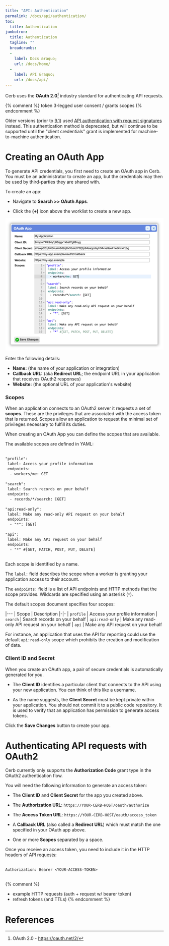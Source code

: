 ```yaml
---
title: "API: Authentication"
permalink: /docs/api/authentication/
toc:
  title: Authentication
jumbotron:
  title: Authentication
  tagline: ""
  breadcrumbs:
  -
    label: Docs &raquo;
    url: /docs/home/
  -
    label: API &raquo;
    url: /docs/api/
---
```


Cerb uses the **OAuth 2.0**[^oauth2] industry standard for authenticating API requests.

{% comment %}
token
3-legged
user consent / grants
scopes
{% endcomment %}

Older versions (prior to [9.1](/releases/9.1/)) used <a href="/docs/api/authentication/request-signatures/">API authentication with request signatures</a> instead. This authentication method is deprecated, but will continue to be supported until the "client credentials" grant is implemented for machine-to-machine authentication.

# Creating an OAuth App

To generate API credentials, you first need to create an OAuth app in Cerb. You must be an administrator to create an app, but the credentials may then be used by third-parties they are shared with.

To create an app:

* Navigate to **Search >> OAuth Apps**.

* Click the **(+)** icon above the worklist to create a new app.

<div class="cerb-screenshot">
<img src="/assets/images/docs/api/oauth2-app-create.png" class="screenshot">
</div>

Enter the following details:

* **Name:** (the name of your application or integration)
* **Callback URL:** (aka **Redirect URL**; the endpoint URL in your application that receives OAuth2 responses)
* **Website:** (the optional URL of your application's website)

### Scopes

When an application connects to an OAuth2 server it requests a set of **scopes**. These are the privileges that are associated with the access token that is returned. Scopes allow an application to request the minimal set of privileges necessary to fulfill its duties.

When creating an OAuth App you can define the scopes that are available.

The available scopes are defined in YAML:

<pre>
<code class="language-yaml">
"profile":
 label: Access your profile information
 endpoints:
  - workers/me: GET

"search":
 label: Search records on your behalf
 endpoints:
  - records/*/search: [GET]

"api:read-only":
 label: Make any read-only API request on your behalf
 endpoints:
  - "*": [GET]

"api":
 label: Make any API request on your behalf
 endpoints:
  - "*" #[GET, PATCH, POST, PUT, DELETE]
</code>
</pre>

Each scope is identified by a name.

The `label:` field describes the scope when a worker is granting your application access to their account.

The `endpoints:` field is a list of API endpoints and HTTP methods that the scope provides. Wildcards are specified using an asterisk (`*`).

The default scopes document specifies four scopes:

|---
| Scope | Description
|-|-
| `profile` | Access your profile information
| `search` | Search records on your behalf
| `api:read-only` | Make any read-only API request on your behalf
| `api` | Make any API request on your behalf

For instance, an application that uses the API for reporting could use the default `api:read-only` scope which prohibits the creation and modification of data.

### Client ID and Secret

When you create an OAuth app, a pair of secure credentials is automatically generated for you.

* The **Client ID** identifies a particular client that connects to the API using your new application. You can think of this like a username.

* As the name suggests, the **Client Secret** must be kept private within your application. You should not commit it to a public code repository. It is used to verify that an application has permission to generate access tokens.

Click the **Save Changes** button to create your app.

# Authenticating API requests with OAuth2

Cerb currently only supports the **Authorization Code** grant type in the OAuth2 authentication flow.

You will need the following information to generate an access token:

* The **Client ID** and **Client Secret** for the app you created above.

* The **Authorization URL**: `https://YOUR-CERB-HOST/oauth/authorize`

* The **Access Token URL**: `https://YOUR-CERB-HOST/oauth/access_token`

* A **Callback URL** (also called a **Redirect URL**) which must match the one specified in your OAuth app above.

* One or more **Scopes** separated by a space.

Once you receive an access token, you need to include it in the HTTP headers of API requests:

<pre>
<code class="language-text">
Authorization: Bearer &lt;YOUR-ACCESS-TOKEN&gt;
</code>
</pre>

{% comment %}
* example HTTP requests (auth + request w/ bearer token)
* refresh tokens (and TTLs)
{% endcomment %}

# References

[^oauth2]: OAuth 2.0 - <https://oauth.net/2/>